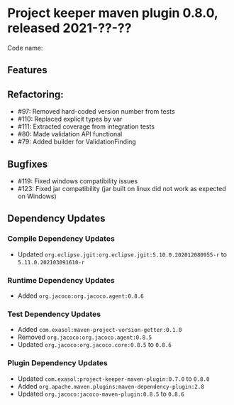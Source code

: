 # Project keeper maven plugin 0.8.0, released 2021-??-??

Code name:

## Features

## Refactoring:

* #97: Removed hard-coded version number from tests
* #110: Replaced explicit types by var
* #111: Extracted coverage from integration tests
* #80: Made validation API functional
* #79: Added builder for ValidationFinding

## Bugfixes

* #119: Fixed windows compatibility issues
* #123: Fixed jar compatibility (jar built on linux did not work as expected on Windows)

## Dependency Updates

### Compile Dependency Updates

* Updated `org.eclipse.jgit:org.eclipse.jgit:5.10.0.202012080955-r` to `5.11.0.202103091610-r`

### Runtime Dependency Updates

* Added `org.jacoco:org.jacoco.agent:0.8.6`

### Test Dependency Updates

* Added `com.exasol:maven-project-version-getter:0.1.0`
* Removed `org.jacoco:org.jacoco.agent:0.8.5`
* Updated `org.jacoco:org.jacoco.core:0.8.5` to `0.8.6`

### Plugin Dependency Updates

* Updated `com.exasol:project-keeper-maven-plugin:0.7.0` to `0.8.0`
* Added `org.apache.maven.plugins:maven-dependency-plugin:2.8`
* Updated `org.jacoco:jacoco-maven-plugin:0.8.5` to `0.8.6`
